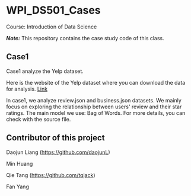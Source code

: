 # WPI_DS501_Cases

Course: Introduction of Data Science 

<b><i>Note:</i></b> This repository contains the case study code of this class.

## Case1 

Case1 analyze the Yelp dataset. 

Here is the website of the Yelp dataset where you can download the data for analysis. [Link](https://www.yelp.com/dataset/challenge)

In case1, we analyze review.json and business.json datasets. We mainly focus on exploring the relationship between users' review and their star ratings. The main model we use: Bag of Words. For more details, you can check with the source file.

## Contributor of this project

Daojun Liang (https://github.com/daojunL)

Min Huang

Qie Tang (https://github.com/tqjack)

Fan Yang
